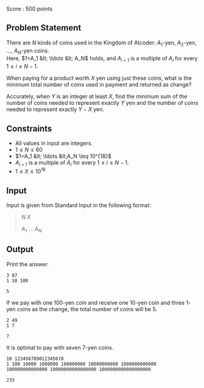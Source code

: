 Score : $500$ points

## Problem Statement

There are $N$ kinds of coins used in the Kingdom of Atcoder: $A_1$-yen, $A_2$-yen, $\ldots$, $A_N$-yen coins.<br>
Here, $1=A_1 &lt; \ldots &lt; A_N$ holds, and $A_{i+1}$ is a multiple of $A_i$ for every $1\leq i \leq N-1$.

When paying for a product worth $X$ yen using just these coins, what is the minimum total number of coins used in payment and returned as change?

Accurately, when $Y$ is an integer at least $X$, find the minimum sum of the number of coins needed to represent exactly $Y$ yen and the number of coins needed to represent exactly $Y-X$ yen.

## Constraints

- All values in input are integers.
- $1 \leq N \leq 60$
- $1=A_1 &lt; \ldots &lt;A_N \leq 10^{18}$
- $A_{i+1}$ is a multiple of $A_i$ for every $1\leq i \leq N-1$.
- $1\leq X \leq 10^{18}$

## Input

Input is given from Standard Input in the following format:

> $N$ $X$
> 
> $A_1$ $\ldots$ $A_N$

## Output

Print the answer.

```input1
3 87
1 10 100
```

```output1
5
```

If we pay with one $100$-yen coin and receive one $10$-yen coin and three $1$-yen coins as the change, the total number of coins will be $5$.

```input2
2 49
1 7
```

```output2
7
```

It is optimal to pay with seven $7$-yen coins.

```input3
10 123456789012345678
1 100 10000 1000000 100000000 10000000000 1000000000000 100000000000000 10000000000000000 1000000000000000000
```

```output3
233
```